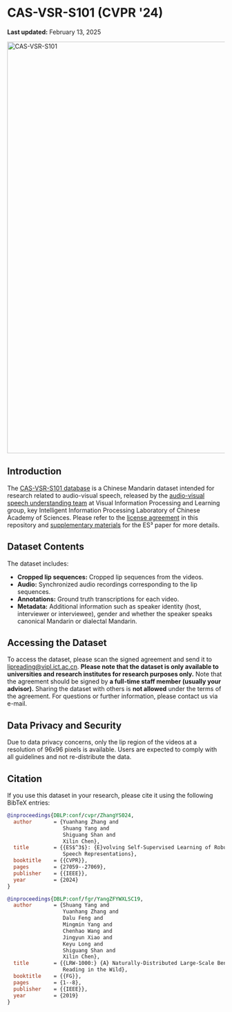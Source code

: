 # CAS-VSR-S101 (CVPR '24)
**Last updated:** February 13, 2025

<!-- <img src="https://github.com/user-attachments/assets/5ee27e92-e127-44ed-b66c-6bca5a69e50e" alt="CAS-VSR-S101" width="360"/> -->
<img src="https://media1.giphy.com/media/v1.Y2lkPTc5MGI3NjExdTg0YXdvamM0dmoxYjZwemJmanVleWZ4eWhkaGppNGpkN2lvNDF5bSZlcD12MV9pbnRlcm5hbF9naWZfYnlfaWQmY3Q9Zw/UzVDqPWX03Ut5tVXi0/giphy.gif" alt="CAS-VSR-S101" width="950"/>


## Introduction

The [CAS-VSR-S101 database](https://paperswithcode.com/dataset/cas-vsr-s101) is a Chinese Mandarin dataset intended for research related to audio-visual speech, released by the [audio-visual speech understanding team](https://vipl.ict.ac.cn/en/research/speech/) at Visual Information Processing and Learning group, key Intelligent Information Processing Laboratory of Chinese Academy of Sciences. Please refer to the [license agreement](https://github.com/VIPL-Audio-Visual-Speech-Understanding/CAS-VSR-S101/blob/fec539cf3ee7b9a687bdbff00ee5bd2982b5bea2/CAS-VSR-S101-Release%20Agreement.pdf) in this repository and [supplementary materials](https://openaccess.thecvf.com/content/CVPR2024/supplemental/Zhang_ES3_Evolving_Self-Supervised_CVPR_2024_supplemental.pdf) for the ES³ paper for more details.

## Dataset Contents

The dataset includes:
- **Cropped lip sequences:** Cropped lip sequences from the videos.
- **Audio:** Synchronized audio recordings corresponding to the lip sequences.
- **Annotations:** Ground truth transcriptions for each video.
- **Metadata:** Additional information such as speaker identity (host, interviewer or interviewee), gender and whether the speaker speaks canonical Mandarin or dialectal Mandarin.

## Accessing the Dataset

To access the dataset, please scan the signed agreement and send it to [lipreading@vipl.ict.ac.cn](mailto:lipreading@vipl.ict.ac.cn). **Please note that the dataset is only available to universities and research institutes for research purposes only.** Note that the agreement should be signed by **a full-time staff member (usually your advisor).**  Sharing the dataset with others is **not allowed** under the terms of the agreement. For questions or further information, please contact us via e-mail.

## Data Privacy and Security
Due to data privacy concerns, only the lip region of the videos at a resolution of 96x96 pixels is available. Users are expected to comply with all guidelines and not re-distribute the data.

## Citation

If you use this dataset in your research, please cite it using the following BibTeX entries:

```bibtex
@inproceedings{DBLP:conf/cvpr/ZhangYS024,
  author       = {Yuanhang Zhang and
                  Shuang Yang and
                  Shiguang Shan and
                  Xilin Chen},
  title        = {{ES$^3$}: {E}volving Self-Supervised Learning of Robust Audio-Visual
                  Speech Representations},
  booktitle    = {{CVPR}},
  pages        = {27059--27069},
  publisher    = {{IEEE}},
  year         = {2024}
}

@inproceedings{DBLP:conf/fgr/YangZFYWXLSC19,
  author       = {Shuang Yang and
                  Yuanhang Zhang and
                  Dalu Feng and
                  Mingmin Yang and
                  Chenhao Wang and
                  Jingyun Xiao and
                  Keyu Long and
                  Shiguang Shan and
                  Xilin Chen},
  title        = {{LRW-1000:} {A} Naturally-Distributed Large-Scale Benchmark for Lip
                  Reading in the Wild},
  booktitle    = {{FG}},
  pages        = {1--8},
  publisher    = {{IEEE}},
  year         = {2019}
}
```
